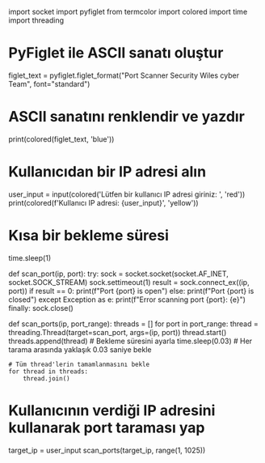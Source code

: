 import socket
import pyfiglet
from termcolor import colored
import time
import threading

# PyFiglet ile ASCII sanatı oluştur
figlet_text = pyfiglet.figlet_format("Port Scanner Security Wiles cyber Team", font="standard")

# ASCII sanatını renklendir ve yazdır
print(colored(figlet_text, 'blue'))

# Kullanıcıdan bir IP adresi alın
user_input = input(colored('Lütfen bir kullanıcı IP adresi giriniz: ', 'red'))
print(colored(f'Kullanıcı IP adresi: {user_input}', 'yellow'))

# Kısa bir bekleme süresi
time.sleep(1)

def scan_port(ip, port):
    try:
        sock = socket.socket(socket.AF_INET, socket.SOCK_STREAM)
        sock.settimeout(1)
        result = sock.connect_ex((ip, port))
        if result == 0:
            print(f"Port {port} is open")
        else:
            print(f"Port {port} is closed")
    except Exception as e:
        print(f"Error scanning port {port}: {e}")
    finally:
        sock.close()

def scan_ports(ip, port_range):
    threads = []
    for port in port_range:
        thread = threading.Thread(target=scan_port, args=(ip, port))
        thread.start()
        threads.append(thread)
        # Bekleme süresini ayarla
        time.sleep(0.03)  # Her tarama arasında yaklaşık 0.03 saniye bekle

    # Tüm thread'lerin tamamlanmasını bekle
    for thread in threads:
        thread.join()

# Kullanıcının verdiği IP adresini kullanarak port taraması yap
target_ip = user_input
scan_ports(target_ip, range(1, 1025))
